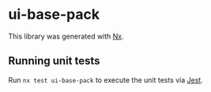 # ui-base-pack

This library was generated with [Nx](https://nx.dev).

## Running unit tests

Run `nx test ui-base-pack` to execute the unit tests via [Jest](https://jestjs.io).
